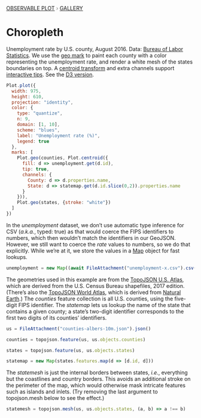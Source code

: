 <div style="color: grey; font: 13px/25.5px var(--sans-serif); text-transform: uppercase;"><h1 style="display: none;">Plot: Choropleth</h1><a href="/plot">Observable Plot</a> › <a href="/@observablehq/plot-gallery">Gallery</a></div>

# Choropleth

Unemployment rate by U.S. county, August 2016. Data: [Bureau of Labor Statistics](http://www.bls.gov/lau/#tables). We use the [geo mark](https://observablehq.com/plot/marks/geo) to paint each county with a color representing the unemployment rate, and render a white mesh of the states boundaries on top. A [centroid transform](https://observablehq.com/plot/transforms/centroid) and extra channels support [interactive tips](https://observablehq.com/plot/features/interactions). See the [D3 version](/@d3/choropleth/2).

```js echo
Plot.plot({
  width: 975,
  height: 610,
  projection: "identity",
  color: {
    type: "quantize",
    n: 9,
    domain: [1, 10],
    scheme: "blues",
    label: "Unemployment rate (%)",
    legend: true
  },
  marks: [
    Plot.geo(counties, Plot.centroid({
      fill: d => unemployment.get(d.id),
      tip: true,
      channels: {
        County: d => d.properties.name,
        State: d => statemap.get(d.id.slice(0,2)).properties.name
      }
    })),
    Plot.geo(states, {stroke: "white"})
  ]
})
```

In the *unemployment* dataset, we don’t use automatic type inference for CSV (*a.k.a.*, typed: true) as that would coerce the FIPS identifiers to numbers, which then wouldn’t match the identifiers in our GeoJSON. However, we still want to coerce the *rate* values to numbers, so we do that explicitly. While we’re at it, we store the values in a [Map](https://developer.mozilla.org/en-US/docs/Web/JavaScript/Reference/Global_Objects/Map) object for fast lookups.

```js echo
unemployment = new Map((await FileAttachment("unemployment-x.csv").csv()).map(d => [d.id, +d.rate]))
```

The geometries used in this example are from the [TopoJSON U.S. Atlas](https://github.com/topojson/us-atlas), which are derived from the U.S. Census Bureau shapefiles, 2017 edition. (There’s also the [TopoJSON World Atlas](https://github.com/topojson/world-atlas), which is derived from [Natural Earth](https://www.naturalearthdata.com).) The *counties* feature collection is all U.S. counties, using the five-digit FIPS identifier. The *statemap* lets us lookup the name of the state that contains a given county; a state’s two-digit identifier corresponds to the first two digits of its counties’ identifiers.

```js echo
us = FileAttachment("counties-albers-10m.json").json()
```

```js echo
counties = topojson.feature(us, us.objects.counties)
```

```js echo
states = topojson.feature(us, us.objects.states)
```

```js echo
statemap = new Map(states.features.map(d => [d.id, d]))
```

The *statemesh* is just the internal borders between states, *i.e.*, everything but the coastlines and country borders. This avoids an additional stroke on the perimeter of the map, which would otherwise mask intricate features such as islands and inlets. (Try removing the last argument to topojson.mesh below to see the effect.)

```js echo
statemesh = topojson.mesh(us, us.objects.states, (a, b) => a !== b)
```

